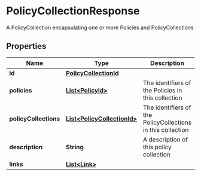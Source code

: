

# PolicyCollectionResponse

A PolicyCollection encapsulating one or more Policies and PolicyCollections

## Properties

Name | Type | Description | Notes
------------ | ------------- | ------------- | -------------
**id** | [**PolicyCollectionId**](PolicyCollectionId.md) |  |  [optional]
**policies** | [**List&lt;PolicyId&gt;**](PolicyId.md) | The identifiers of the Policies in this collection |  [optional]
**policyCollections** | [**List&lt;PolicyCollectionId&gt;**](PolicyCollectionId.md) | The identifiers of the PolicyCollections in this collection |  [optional]
**description** | **String** | A description of this policy collection |  [optional]
**links** | [**List&lt;Link&gt;**](Link.md) |  |  [optional]




